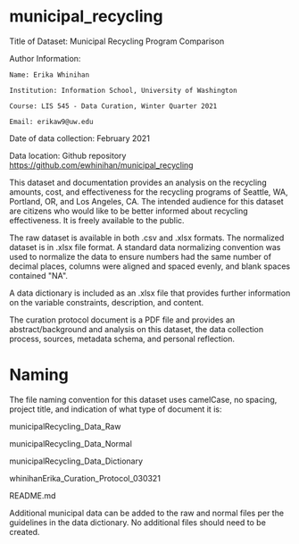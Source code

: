 # municipal_recycling

Title of Dataset: Municipal Recycling Program Comparison

Author Information:
	
	Name: Erika Whinihan
	
	Institution: Information School, University of Washington
	
	Course: LIS 545 - Data Curation, Winter Quarter 2021
	
	Email: erikaw9@uw.edu

Date of data collection: February 2021

Data location: Github repository https://github.com/ewhinihan/municipal_recycling

This dataset and documentation provides an analysis on the recycling amounts, cost, and effectiveness for the recycling programs of Seattle, WA, Portland, OR, 
and Los Angeles, CA. The intended audience for this dataset are citizens who would like to be better informed about recycling effectiveness. 
It is freely available to the public.

The raw dataset is available in both .csv and .xlsx formats. The normalized dataset is in .xlsx file format.
A standard data normalizing convention was used to normalize the data to ensure numbers had the same number of decimal places, columns were aligned and 
spaced evenly, and blank spaces contained "NA".

A data dictionary is included as an .xlsx file that provides further information on the variable constraints, description, and content.

The curation protocol document is a PDF file and provides an abstract/background and analysis on this dataset, the data collection process, sources, 
metadata schema, and personal reflection.

# Naming 
The file naming convention for this dataset uses camelCase, no spacing, project title, and indication of what type of document it is:

municipalRecycling_Data_Raw

municipalRecycling_Data_Normal

municipalRecycling_Data_Dictionary

whinihanErika_Curation_Protocol_030321

README.md

Additional municipal data can be added to the raw and normal files per the guidelines in the data dictionary. No additional files should need to be created.
